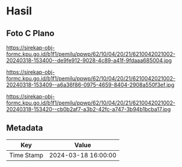 # Hasil

## Foto C Plano

https://sirekap-obj-formc.kpu.go.id/b1f1/pemilu/ppwp/62/10/04/20/21/6210042021002-20240318-153400--de9fe912-9028-4c89-a41f-9fdaaa685004.jpg

https://sirekap-obj-formc.kpu.go.id/b1f1/pemilu/ppwp/62/10/04/20/21/6210042021002-20240318-153409--a6a36f86-0975-4659-8404-2908a550f3ef.jpg

https://sirekap-obj-formc.kpu.go.id/b1f1/pemilu/ppwp/62/10/04/20/21/6210042021002-20240318-153420--cb0b2af7-a3b2-42fc-a747-3b94b1bcba17.jpg


## Metadata

| Key        | Value               |
| ---------- | ------------------- |
| Time Stamp | 2024-03-18 16:00:00 |



